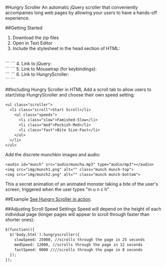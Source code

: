 #Hungry Scroller
An automatic jQuery scroller that conveniently accompanies long web pages by allowing your users to have a hands-off experience. 

##Getting Started
1. Download the zip files
2. Open in Text Editor
3. Include the stylesheet in the head section of HTML:
<br>
```
<link rel="stylesheet" type="text/css" href="css/jquery.hungryscroller.css">
```    
4. Link to jQuery: 
<br> 
```
 <script type="text/javascript" src="https://ajax.googleapis.com/ajax/libs/jquery/1.10.2/jquery.min.js"></script>
```
5. Link to Mousetrap (for keybindings):
<br>
```
 <script type="text/javascript" src="js/mousetrap.min.js"></script>
```
6. Link to HungryScroller: 
<br>
```
 <script type="text/javascript" src="js/hungryscroller.js"></script> 
```      
<br>   
        
      
##Including Hungry Scroller in HTML
Add a scroll tab to allow users to start/stop HungryScroller and choose their own speed setting:
<br>

    <ul class="scroller">
      <li class="scroll">Start Scroll</li>
        <ul class="speeds">
          <li class="slow">Famished-Slow</li>
          <li class="med">Peckish-Med</li>
          <li class="fast">Bite Size-Fast</li>
        </ul>
      </li>
    </ul>
    
Add the discrete munchkin images and audio:
<br>

    <audio id="munch" src="audio/muncha.mp3" type="audio/mp3"></audio>
    <img src="img/munch1.png" alt="" class="munch munch-top">
    <img src="img/munch2.png" alt="" class="munch munch-bottom">
    
This a secret animation of an animated monster taking a bite of the user's screen, triggered when the user types "m u n c h"
<br>

##Example
[See Hungry Scroller in action](http://ivz.github.io/hungryscroller/).
<br>    
      
##Adjusting Scroll Speed Settings
Speed will depend on the height of each individual page (longer pages will appear to scroll through faster than shorter ones):
<br>

    $(function(){
	  $('body,html').hungryscroller({
	    slowSpeed: 25000, //scrolls through the page in 25 seconds
	    medSpeed: 12000, //scrolls through the page in 12 seconds
	    fastSpeed: 8000 ////scrolls through the page in 8 seconds
	  });
	});
	
<br>      
      


